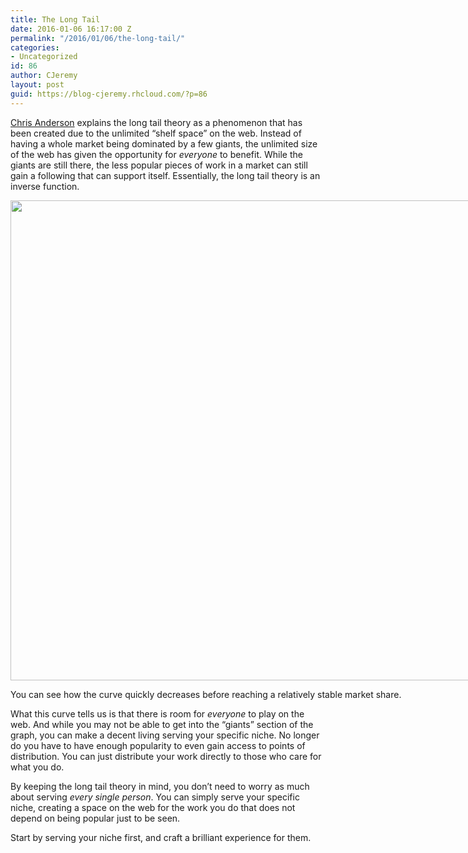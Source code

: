 ```yaml
---
title: The Long Tail
date: 2016-01-06 16:17:00 Z
permalink: "/2016/01/06/the-long-tail/"
categories:
- Uncategorized
id: 86
author: CJeremy
layout: post
guid: https://blog-cjeremy.rhcloud.com/?p=86
---
```


[Chris Anderson](thelongtail.com/about.html "The Long Tail") explains the long tail theory as a phenomenon that has been created due to the unlimited &#8220;shelf space&#8221; on the web. Instead of having a whole market being dominated by a few giants, the unlimited size of the web has given the opportunity for _everyone_ to benefit. While the giants are still there, the less popular pieces of work in a market can still gain a following that can support itself. Essentially, the long tail theory is an inverse function.

<div style="width: 1034px" class="wp-caption alignnone">
  <img src="/wp-content/uploads/2016/01/The-Long-Tail.png" alt="" width="1024" height="768" />
  
  <p class="wp-caption-text">
    You can see how the curve quickly decreases before reaching a relatively stable market share.
  </p>
</div>

What this curve tells us is that there is room for _everyone_ to play on the web. And while you may not be able to get into the &#8220;giants&#8221; section of the graph, you can make a decent living serving your specific niche. No longer do you have to have enough popularity to even gain access to points of distribution. You can just distribute your work directly to those who care for what you do.

By keeping the long tail theory in mind, you don&#8217;t need to worry as much about serving _every single person_. You can simply serve your specific niche, creating a space on the web for the work you do that does not depend on being popular just to be seen.

Start by serving your niche first, and craft a brilliant experience for them.